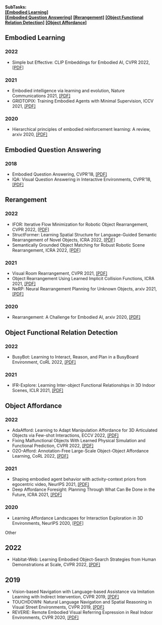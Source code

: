 **SubTasks:**   
<strong><a href="#0">[Embodied Learning]</a></strong>  
<strong><a href="#1">[Embodied Question Answering]</a></strong> <strong><a href="#2">[Rerangement]</a></strong> <strong><a href="#3">[Object Functional Relation Detection]</a></strong> <strong><a href="#3">[Object Affordance]</a></strong>



[//]: # (---------------------------------Comment for segmentation---------------------------------)
<h2 id="0">Embodied Learning</h2>

### 2022
- Simple but Effective: CLIP Embeddings for Embodied AI, CVPR 2022, [[PDF]](https://arxiv.org/abs/2111.09888)   

### 2021
- Embodied intelligence via learning and evolution, Nature Communications 2021, [[PDF]]()
- GRIDTOPIX: Training Embodied Agents with Minimal Supervision, ICCV 2021, [[PDF]](https://arxiv.org/abs/2105.00931)

### 2020
- Hierarchical principles of embodied reinforcement learning: A review, arxiv 2020, [[PDF]](https://arxiv.org/abs/2012.10147)


[//]: # (---------------------------------Comment for segmentation---------------------------------)
<h2 id="1">Embodied Question Answering</h2>

### 2018
- Embodied Question Answering, CVPR'18, [[PDF]](https://arxiv.org/abs/1711.11543)
- IQA: Visual Question Answering in Interactive Environments, CVPR'18, [[PDF]](https://arxiv.org/abs/1712.03316)


[//]: # (---------------------------------Comment for segmentation---------------------------------)
<h2 id="2">Rerangement</h2>

### 2022
- IFOR: Iterative Flow Minimization for Robotic Object Rearrangement, CVPR 2022, [[PDF]](https://arxiv.org/abs/2202.00732)  
- StructFormer: Learning Spatial Structure for Language-Guided Semantic Rearrangement of Novel Objects, ICRA 2022, [[PDF]](https://arxiv.org/abs/2110.10189)  
- Semantically Grounded Object Matching for Robust Robotic Scene Rearrangement, ICRA 2022, [[PDF]](https://arxiv.org/abs/2111.07975)  

### 2021
- Visual Room Rearrangement, CVPR 2021, [[PDF]](https://arxiv.org/pdf/2103.16544.pdf)  
- Object Rearrangement Using Learned Implicit Collision Functions, ICRA 2021, [[PDF]](https://arxiv.org/abs/2011.10726)  
- NeRP: Neural Rearrangement Planning for Unknown Objects, arxiv 2021, [[PDF]](https://arxiv.org/abs/2106.01352)

### 2020
- Rearrangement: A Challenge for Embodied AI, arxiv 2020, [[PDF]](https://arxiv.org/abs/2011.01975)


[//]: # (---------------------------------Comment for segmentation---------------------------------)
<h2 id="3">Object Functional Relation Detection</h2>

### 2022
- BusyBot: Learning to Interact, Reason, and Plan in a BusyBoard Environment, CoRL 2022, [[PDF]](https://arxiv.org/abs/2207.08192)

### 2021
- IFR-Explore: Learning Inter-object Functional Relationships in 3D Indoor Scenes, ICLR 2021, [[PDF]](https://arxiv.org/abs/2112.05298)  

[//]: # (---------------------------------Comment for segmentation---------------------------------)
<h2 id="4">Object Affordance</h2>

### 2022
- AdaAfford: Learning to Adapt Manipulation Affordance for 3D Articulated Objects via Few-shot Interactions, ECCV 2022, [[PDF]](https://arxiv.org/abs/2112.00246)  
- Fixing Malfunctional Objects With Learned Physical Simulation and Functional Prediction, CVPR 2022, [[PDF]](https://arxiv.org/abs/2205.02834)  
- O2O-Afford: Annotation-Free Large-Scale Object-Object Affordance Learning, CoRL 2022, [[PDF]](https://arxiv.org/abs/2106.15087)  

### 2021
- Shaping embodied agent behavior with activity-context priors from egocentric video, NeurlPS 2021, [[PDF]](https://arxiv.org/abs/2110.07692)  
- Deep Affordance Foresight: Planning Through What Can Be Done in the Future, ICRA 2021, [[PDF]](https://ieeexplore.ieee.org/abstract/document/9560841)   

### 2020
- Learning Affordance Landscapes for Interaction Exploration in 3D Environments, NeurIPS 2020, [[PDF]](https://arxiv.org/abs/2008.09241)  

Other

## 2022
-  Habitat-Web: Learning Embodied Object-Search Strategies from Human Demonstrations at Scale, CVPR 2022, [[PDF]](https://arxiv.org/abs/2204.03514)  

## 2019
- Vision-based Navigation with Language-based Assistance via Imitation Learning with Indirect Intervention, CVPR 2019, [[PDF]](https://arxiv.org/abs/1812.04155)
- TOUCHDOWN: Natural Language Navigation and Spatial Reasoning in Visual Street Environments, CVPR 2019, [[PDF]](https://arxiv.org/abs/1811.12354)
- REVERIE: Remote Embodied Visual Referring Expression in Real Indoor Environments, CVPR 2020, [[PDF]](https://arxiv.org/abs/1904.10151)

